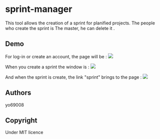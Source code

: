 # sprint-manager

This tool allows the creation of a sprint for planified projects.
The people who create the sprint is The master, he can delete it .

## Demo
For log-in or create an account, the page will be :
<img src="https://img4.hostingpics.net/pics/149241log.png" />

When you create a sprint the window is :
<img src="https://img4.hostingpics.net/pics/155704create.png" />

And when the sprint is create, the link "sprint" brings to the page :
<img src="https://img4.hostingpics.net/pics/697051sprint.png" />

## Authors

yo69008

## Copyright
Under MIT licence
